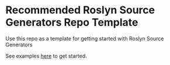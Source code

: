 # Recommended Roslyn Source Generators Repo Template

Use this repo as a template for getting started with Roslyn Source Generators 

See examples [here](https://github.com/dotnet/roslyn-sdk/tree/main/samples/CSharp/SourceGenerators) to get started.
